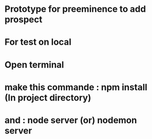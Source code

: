 # Prototype for preeminence to add prospect
# For test on local
# Open terminal 
# make this commande : npm install (In project directory)
# and : node server (or) nodemon server 
